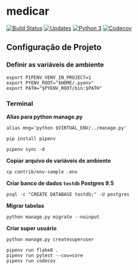 # medicar

[![Build Status](https://app.travis-ci.com/tarcisio-sousa/medicar.svg?branch=main)](https://app.travis-ci.com/tarcisio-sousa/medicar)
[![Updates](https://pyup.io/repos/github/tarcisio-sousa/medicar/shield.svg)](https://pyup.io/repos/github/tarcisio-sousa/medicar/)
[![Python 3](https://pyup.io/repos/github/tarcisio-sousa/medicar/python-3-shield.svg)](https://pyup.io/repos/github/tarcisio-sousa/medicar/)
[![Codecov](https://codecov.io/gh/tarcisio-sousa/medicar/branch/main/graph/badge.svg?token=J03XMILYTK)](https://codecov.io/gh/tarcisio-sousa/medicar)

## Configuração de Projeto

### Definir as variáveis de ambiente
```
export PIPENV_VENV_IN_PROJECT=1
export PYENV_ROOT="$HOME/.pyenv"
export PATH="$PYENV_ROOT/bin:$PATH"
```

### Terminal
**Alias para python manage.py**
```
alias mng='python $VIRTUAL_ENV/../manage.py'
```
```
pip install pipenv
```

```
pipenv sync -d
```

**Copiar arquivo de variáveis de ambiente**
```
cp contrib/env-sample .env
```

**Criar banco de dados `testdb` Postgres 9.5**
```
psql -c "CREATE DATABASE testdb;" -U postgres
```

**Migrar tabelas**
```
python manage.py migrate --noinput
```

**Criar super usuário**
```
python manage.py createsuperuser
```

```
pipenv run flake8 .
pipenv run pytest --cov=core
pipenv run codecov
```
